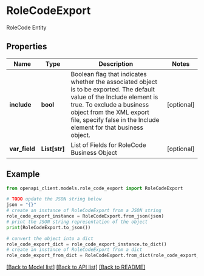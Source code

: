 # RoleCodeExport

RoleCode Entity

## Properties

Name | Type | Description | Notes
------------ | ------------- | ------------- | -------------
**include** | **bool** | Boolean flag that indicates whether the associated object is to be exported. The default value of the Include element is true. To exclude a business object from the XML export file, specify false in the Include element for that business object. | [optional] 
**var_field** | **List[str]** | List of Fields for RoleCode Business Object | [optional] 

## Example

```python
from openapi_client.models.role_code_export import RoleCodeExport

# TODO update the JSON string below
json = "{}"
# create an instance of RoleCodeExport from a JSON string
role_code_export_instance = RoleCodeExport.from_json(json)
# print the JSON string representation of the object
print(RoleCodeExport.to_json())

# convert the object into a dict
role_code_export_dict = role_code_export_instance.to_dict()
# create an instance of RoleCodeExport from a dict
role_code_export_from_dict = RoleCodeExport.from_dict(role_code_export_dict)
```
[[Back to Model list]](../README.md#documentation-for-models) [[Back to API list]](../README.md#documentation-for-api-endpoints) [[Back to README]](../README.md)


